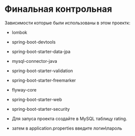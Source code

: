 # Финальная контрольная

Зависимости которые были использованы в этом проектк:
- lombok
- spring-boot-devtools
- spring-boot-starter-data-jpa
- mysql-connector-java
- spring-boot-starter-validation
- spring-boot-starter-freemarker
- flyway-core
- spring-boot-starter-web
- spring-boot-starter-security


- Для запуса проекта создайте в MySQL таблицу rating.
- затем в application.properties введите логин\пароль
